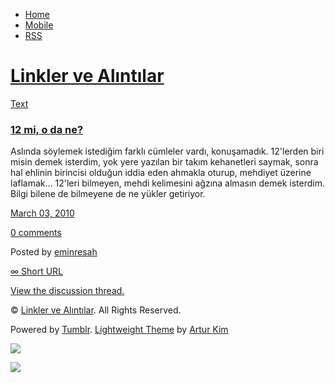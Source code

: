 -   [Home](/)
-   [Mobile](/mobile)
-   [RSS](http://eminresah.tumblr.com/rss)

[Linkler ve Alıntılar](/)
=========================

[Text](http://eminresah.tumblr.com/post/422929751/12-mi-o-da-ne)

### [12 mi, o da ne?](http://eminresah.tumblr.com/post/422929751/12-mi-o-da-ne)

Aslında söylemek istediğim farklı cümleler vardı, konuşamadık. 12'lerden
biri misin demek isterdim, yok yere yazılan bir takım kehanetleri
saymak, sonra hal ehlinin birincisi olduğun iddia eden ahmakla oturup,
mehdiyet üzerine laflamak… 12'leri bilmeyen, mehdi kelimesini ağzına
almasın demek isterdim. Bilgi bilene de bilmeyene de ne yükler
getiriyor.

[March 03,
2010](http://eminresah.tumblr.com/post/422929751/12-mi-o-da-ne)

[0
comments](http://eminresah.tumblr.com/post/422929751/12-mi-o-da-ne#disqus_thread)

Posted by [eminresah](http://eminresah.tumblr.com/)

[∞ Short URL](http://tmblr.co/ZWS1OyPDMLN)

[View the discussion thread.](http://erblog.disqus.com/?url=ref)

© [Linkler ve Alıntılar](/). All Rights Reserved.

Powered by [Tumblr](http://tumblr.com). [Lightweight
Theme](http://www.tumblr.com/theme/10820) by [Artur
Kim](http://arturkim.com)

![](https://px.srvcs.tumblr.com/impixu?T=1434918896&J=eyJ0eXBlIjoidXJsIiwidXJsIjoiaHR0cDpcL1wvZW1pbnJlc2FoLnR1bWJsci5jb21cL3Bvc3RcLzQyMjkyOTc1MVwvMTItbWktby1kYS1uZSIsInJlcXR5cGUiOjAsInJvdXRlIjoiXC9wb3N0XC86aWRcLzpzdW1tYXJ5Iiwibm9zY3JpcHQiOjF9&U=DDJMPGCJLN&K=b495b2c2f7100312917d5c49d0f7089a218f94b5335126c9de56748de853109f&R=)

![](https://px.srvcs.tumblr.com/impixu?T=1434918896&J=eyJ0eXBlIjoicG9zdCIsInVybCI6Imh0dHA6XC9cL2VtaW5yZXNhaC50dW1ibHIuY29tXC9wb3N0XC80MjI5Mjk3NTFcLzEyLW1pLW8tZGEtbmUiLCJyZXF0eXBlIjowLCJyb3V0ZSI6IlwvcG9zdFwvOmlkXC86c3VtbWFyeSIsInBvc3RzIjpbeyJwb3N0aWQiOiI0MjI5Mjk3NTEiLCJibG9naWQiOiIzNjQ4MDI4Iiwic291cmNlIjozM31dLCJub3NjcmlwdCI6MX0=&U=LKPEGKHCDN&K=1340b2ab0de18be7d6170b9bffd272c5b70c5d0be27474cc388f1601e1d5f9e1&R=)

